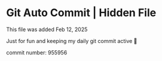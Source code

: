 # Git Auto Commit | Hidden File

This file was added Feb 12, 2025

Just for fun and keeping my daily git commit active 🤪

commit number: 955956

